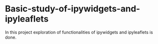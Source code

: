 # Basic-study-of-ipywidgets-and-ipyleaflets
In this project exploration of functionalities of ipywidgets and ipyleaflets is done.
